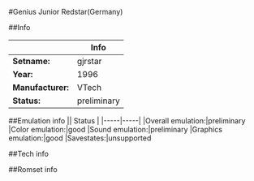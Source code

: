#Genius Junior Redstar(Germany)

##Info

||Info|
|-----|-----|
|**Setname:**|gjrstar
|**Year:**|1996
|**Manufacturer:**|VTech
|**Status:**|preliminary

##Emulation info
|| Status |
|-----|-----|
|Overall emulation:|preliminary
|Color emulation:|good
|Sound emulation:|preliminary
|Graphics emulation:|good
|Savestates:|unsupported

##Tech info

##Romset info

<!--- START OF EDITED COMMENT DO NOT TOUCH TEXT ABOVE-->
